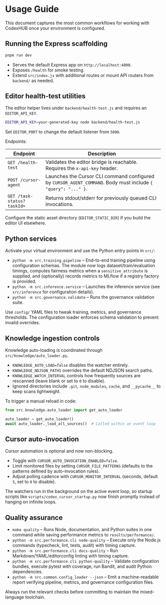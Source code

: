 # Usage Guide

This document captures the most common workflows for working with CodexHUB once your environment is configured.

## Running the Express scaffolding

```bash
pnpm run dev
```

- Serves the default Express app on `http://localhost:4000`.
- Exposes `/health` for smoke testing.
- Extend `src/index.js` with additional routes or mount API routers from `backend/` as needed.

## Editor health-test utilities

The editor helper lives under `backend/health-test.js` and requires an `EDITOR_API_KEY`.

```bash
EDITOR_API_KEY=your-generated-key node backend/health-test.js
```

Set `EDITOR_PORT` to change the default listener from `5000`.

Endpoints:

| Endpoint                   | Description                                                                                                   |
| -------------------------- | ------------------------------------------------------------------------------------------------------------- |
| `GET /health-test`         | Validates the editor bridge is reachable. Requires the `x-api-key` header.                                    |
| `POST /cursor-agent`       | Launches the Cursor CLI command configured by `CURSOR_AGENT_COMMAND`. Body must include `{ "query": "..." }`. |
| `GET /task-status?taskId=` | Returns stdout/stderr for previously queued CLI invocations.                                                  |

Configure the static asset directory (`EDITOR_STATIC_DIR`) if you build the editor UI elsewhere.

## Python services

Activate your virtual environment and use the Python entry points in `src/`:

- `python -m src.training.pipeline` – End-to-end training pipeline using configuration schemas. The
  module now logs dataset/train/evaluation timings, computes fairness metrics when a
  `sensitive_attribute` is supplied, and (optionally) records metrics to MLflow if a registry factory
  is provided.
- `python -m src.inference.service` – Launches the inference service (see `src/inference` for configuration details).
- `python -m src.governance.validate` – Runs the governance validation suite.

Use `config/` YAML files to tweak training, metrics, and governance thresholds. The configuration loader enforces schema validation to prevent invalid overrides.

## Knowledge ingestion controls

Knowledge auto-loading is coordinated through `src/knowledge/auto_loader.py`.

- `KNOWLEDGE_AUTO_LOAD=false` disables the watcher entirely.
- `KNOWLEDGE_NDJSON_PATHS` overrides the default NDJSON search paths.
- `KNOWLEDGE_WATCH_INTERVAL` controls how frequently sources are rescanned (leave blank or set to `0` to disable).
- Ignored directories include `.git`, `node_modules`, `cache`, and `__pycache__` to keep scans lightweight.

To trigger a manual reload in code:

```python
from src.knowledge.auto_loader import get_auto_loader

auto_loader = get_auto_loader()
await auto_loader._load_all_sources()  # Called within an event loop
```

## Cursor auto-invocation

Cursor automation is optional and now non-blocking.

- Toggle with `CURSOR_AUTO_INVOCATION_ENABLED=false`.
- Limit monitored files by setting `CURSOR_FILE_PATTERNS` (defaults to the patterns defined by auto-invocation rules).
- Adjust polling cadence with `CURSOR_MONITOR_INTERVAL` (seconds, default `5`, set to `0` to disable).

The watchers run in the background on the active event loop, so startup scripts like `scripts/codex_cursor_startup.py` now finish promptly instead of hanging on infinite loops.

## Quality assurance

- `make quality` – Runs Node, documentation, and Python suites in one command while saving
  performance metrics to `results/performance/`.
- `python -m src.performance.cli node-quality` – Execute only the Node.js commands (typecheck, lint,
  tests, audit) with timing capture.
- `python -m src.performance.cli docs-quality` – Run Markdown/YAML/editorconfig linting with timing
  capture.
- `python -m src.performance.cli python-quality` – Validate configuration bundles, execute pytest
  with coverage, run Bandit, and audit Python dependencies.
- `python -m src.common.config_loader --json` – Emit a machine-readable report verifying pipeline,
  metrics, and governance configuration files.

Always run the relevant checks before committing to maintain the mixed-language toolchain.
